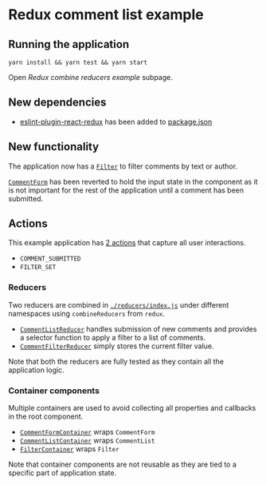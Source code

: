 # Redux comment list example

## Running the application

```
yarn install && yarn test && yarn start
```

Open _Redux combine reducers example_ subpage.

## New dependencies

* [eslint-plugin-react-redux](https://github.com/DianaSuvorova/eslint-plugin-react-redux)
  has been added to [package.json](https://github.com/urmastalimaa/interactive-frontend-development/lecture_4/package.json#L26)

## New functionality


The application now has a [`Filter`](https://github.com/urmastalimaa/interactive-frontend-development/blob/master/lecture_4/src/redux_combine_reducers/components/Filter.js) to filter comments
by text or author.

[`CommentForm`](https://github.com/urmastalimaa/interactive-frontend-development/blob/master/lecture_4/src/redux_combine_reducers/components/CommentForm.js) has been reverted to hold the
input state in the component as it is not important for the rest of the
application until a comment has been submitted.

## Actions

This example application has [2 actions](https://github.com/urmastalimaa/interactive-frontend-development/blob/master/lecture_4/src/redux_combine_reducers/actions/index.js) that capture all
user interactions.

* `COMMENT_SUBMITTED`
* `FILTER_SET`

### Reducers

Two reducers are combined in [`./reducers/index.js`](https://github.com/urmastalimaa/interactive-frontend-development/blob/master/lecture_4/src/redux_combine_reducers/reducers/index.js) under
different namespaces using `combineReducers` from `redux`.

* [`CommentListReducer`](https://github.com/urmastalimaa/interactive-frontend-development/blob/master/lecture_4/src/redux_combine_reducers/reducers/CommentListReducer.js) handles submission
  of new comments and provides a selector function to apply a filter to a list
  of comments.
* [`CommentFilterReducer`](https://github.com/urmastalimaa/interactive-frontend-development/blob/master/lecture_4/src/redux_combine_reducers/reducers/CommentFilterReducer.js) simply stores
  the current filter value.

Note that both the reducers are fully tested as they contain all the
application logic.

### Container components

Multiple containers are used to avoid collecting all properties and callbacks
in the root component. 

* [`CommentFormContainer`](https://github.com/urmastalimaa/interactive-frontend-development/blob/master/lecture_4/src/redux_combine_reducers/containers/CommentFormContainer.js) wraps `CommentForm`
* [`CommentListContainer`](https://github.com/urmastalimaa/interactive-frontend-development/blob/master/lecture_4/src/redux_combine_reducers/containers/CommentListContainer.js) wraps `CommentList`
* [`FilterContainer`](https://github.com/urmastalimaa/interactive-frontend-development/blob/master/lecture_4/src/redux_combine_reducers/containers/FilterContainer.js) wraps `Filter`

Note that container components are not reusable as they are tied to a specific
part of application state.
